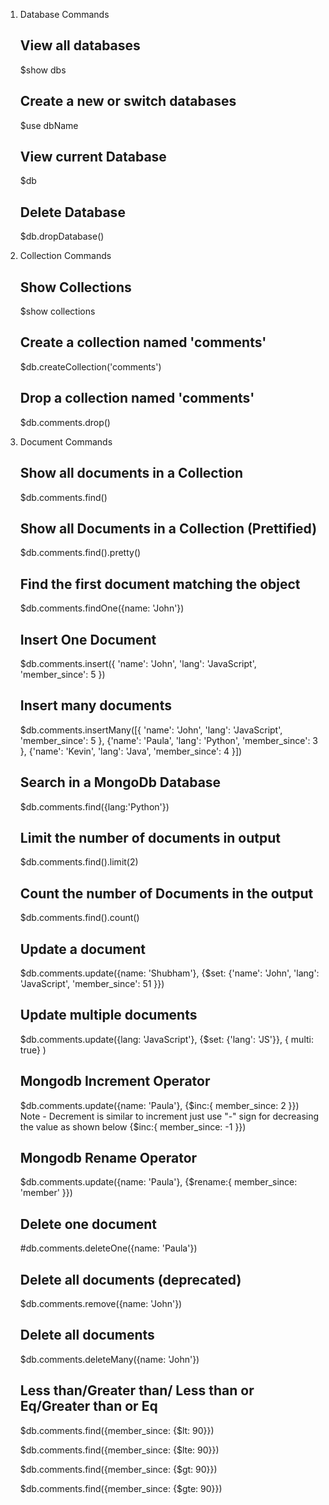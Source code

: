 1. Database Commands
    ## View all databases
    $show dbs

    ## Create a new or switch databases 
    $use dbName

    ## View current Database
    $db

    ## Delete Database 
    $db.dropDatabase()

2. Collection Commands
    ## Show Collections
    $show collections

    ## Create a collection named 'comments'
    $db.createCollection('comments')

    ## Drop a collection named 'comments'
    $db.comments.drop()

3. Document Commands
    ## Show all documents in a Collection 
    $db.comments.find()

    ## Show all Documents in a Collection (Prettified)
    $db.comments.find().pretty()

    ## Find the first document matching the object
    $db.comments.findOne({name: 'John'})

    ## Insert One Document
    $db.comments.insert({
        'name': 'John',
        'lang': 'JavaScript',
        'member_since': 5
    })

    ## Insert many documents
    $db.comments.insertMany([{
        'name': 'John',
        'lang': 'JavaScript',
        'member_since': 5
        }, 
        {'name': 'Paula',
        'lang': 'Python',
        'member_since': 3
        },
        {'name': 'Kevin',
        'lang': 'Java',
        'member_since': 4
    }])


    ## Search in a MongoDb Database
    $db.comments.find({lang:'Python'})

    ## Limit the number of documents in output
    $db.comments.find().limit(2)

    ## Count the number of Documents in the output
    $db.comments.find().count()

    ## Update a document
    $db.comments.update({name: 'Shubham'},
    {$set: {'name': 'John',
        'lang': 'JavaScript',
        'member_since': 51
    }})

    ## Update multiple documents
    $db.comments.update({lang: 'JavaScript'},
        {$set: {'lang': 'JS'}},
        { multi: true}
    )

    ## Mongodb Increment Operator
    $db.comments.update({name: 'Paula'},
    {$inc:{
        member_since: 2
    }})
    Note - Decrement is similar to increment just use "-" sign for decreasing the value as shown below
    {$inc:{
        member_since: -1
    }})

    ## Mongodb Rename Operator
    $db.comments.update({name: 'Paula'},
    {$rename:{
        member_since: 'member'
    }})

    ## Delete one document
    #db.comments.deleteOne({name: 'Paula'})

    ## Delete all documents (deprecated)
    $db.comments.remove({name: 'John'})

    ## Delete all documents
    $db.comments.deleteMany({name: 'John'}) 
    

    ## Less than/Greater than/ Less than or Eq/Greater than or Eq
    $db.comments.find({member_since: {$lt: 90}})

    $db.comments.find({member_since: {$lte: 90}})

    $db.comments.find({member_since: {$gt: 90}})

    $db.comments.find({member_since: {$gte: 90}})
